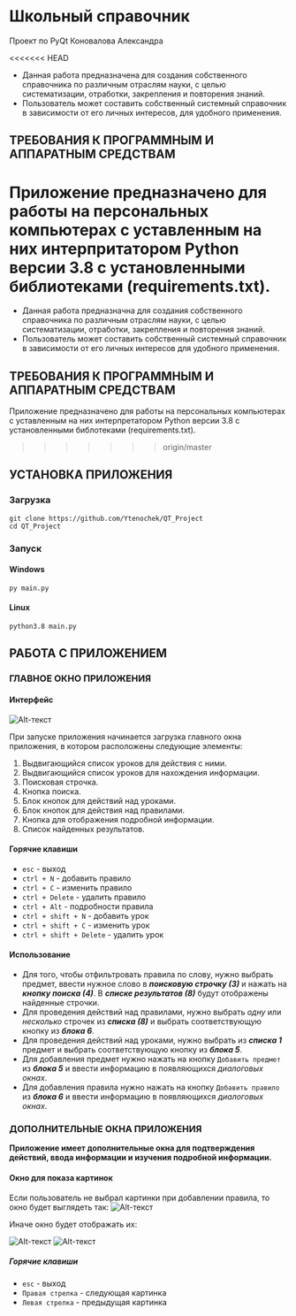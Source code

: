 # Школьный справочник
Проект по PyQt Коновалова Александра

<<<<<<< HEAD
* Данная работа предназначена для создания собственного справочника по различным отраслям науки, с целью систематизации, отработки, закрепления и повторения знаний.
* Пользователь может составить собственный системный справочник в зависимости от его личных интересов, для удобного применения.

## ТРЕБОВАНИЯ К ПРОГРАММНЫМ И АППАРАТНЫМ СРЕДСТВАМ
Приложение предназначено для работы на персональных компьютерах с уставленным на них интерпритатором Python версии 3.8 с установленными библиотеками (requirements.txt).
=======
* Данная работа предназначна для создания собственного справочника по различным отраслям науки, с целью систематизации, отработки, закрепления и повторения знаний.
* Пользователь может составить собственный системный справочник в зависимости от его личных интересов для удобного применения.

## ТРЕБОВАНИЯ К ПРОГРАММНЫМ И АППАРАТНЫМ СРЕДСТВАМ
Приложение предназначено для работы на персональных компьютерах с уставленным на них интерпретатором Python версии 3.8 с установленными библотеками (requirements.txt).
>>>>>>> origin/master

## УСТАНОВКА ПРИЛОЖЕНИЯ
### Загрузка
``` 
git clone https://github.com/Ytenochek/QT_Project
cd QT_Project
```
### Запуск
#### Windows
```
py main.py
```
#### Linux
```
python3.8 main.py
```
## РАБОТА С ПРИЛОЖЕНИЕМ
### ГЛАВНОЕ ОКНО ПРИЛОЖЕНИЯ
#### Интерфейс
![Alt-текст](README_assets/1.png)

При запуске приложения  начинается загрузка главного окна
приложения, в котором расположены следующие элементы:
1. Выдвигающийся список уроков для действия с ними.
2. Выдвигающийся список уроков для нахождения информации.
3. Поисковая строчка.
4. Кнопка поиска.
5. Блок кнопок для действий над уроками.
6. Блок кнопок для действия над правилами.
7. Кнопка для отображения подробной информации.
8. Список найденных результатов.
#### Горячие клавиши
* `esc` - выход
* `ctrl + N` - добавить правило
* `ctrl + C` - изменить правило
* `ctrl + Delete` - удалить правило
* `ctrl + Alt` - подробности правила
* `ctrl + shift + N` - добавить урок
* `ctrl + shift + C` - изменить урок
* `ctrl + shift + Delete` - удалить урок
#### Использование
* Для того, чтобы отфильтровать правила по слову, нужно выбрать предмет, ввести нужное слово в ___поисковую строчку (3)___ и нажать на ___кнопку поиска (4)___.
В ___списке результатов (8)___ будут отображены найденные строчки.
* Для проведения действий над правилами, нужно выбрать _одну_ или _несколько_ строчек из ___списка (8)___ и выбрать соответствующую кнопку из ___блока 6___.
* Для проведения действий над уроками, нужно выбрать из ___списка 1___ предмет и выбрать соответствующую кнопку из ___блока 5___.
* Для добавления предмет нужно нажать на кнопку `Добавить предмет` из ___блока 5___ и ввести информацию в появляющихся _диалоговых окнах_.
* Для добавления правила нужно нажать на кнопку `Добавить правило` из ___блока 6___ и ввести информацию в появляющихся _диалоговых окнах_.
### ДОПОЛНИТЕЛЬНЫЕ ОКНА ПРИЛОЖЕНИЯ
__Приложение имеет дополнительные окна для подтверждения действий, ввода информации и изучения подробной информации.__
#### Окно для показа картинок
Если пользователь не выбрал картинки при добавлении правила, то окно будет выглядеть так:
![Alt-текст](README_assets/2.png)

Иначе окно будет отображать их:

![Alt-текст](README_assets/3.png)
![Alt-текст](README_assets/4.png)

##### Горячие клавиши
* `esc` - выход
* `Правая стрелка` - следующая картинка
* `Левая стрелка` - предыдущая картинка
